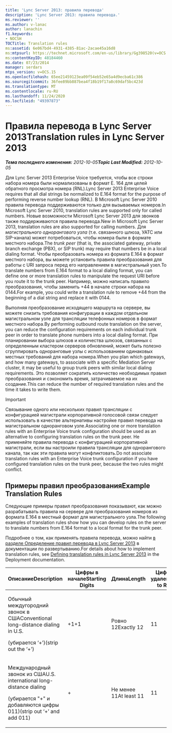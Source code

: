 ```yaml
---
title: 'Lync Server 2013: правила перевода'
description: 'Lync Server 2013: правила перевода.'
ms.reviewer: ''
ms.author: v-lanac
author: lanachin
f1.keywords:
- NOCSH
TOCTitle: Translation rules
ms:assetid: 6e067bd4-4931-4385-81ac-2acae45a16d8
ms:mtpsurl: https://technet.microsoft.com/en-us/library/Gg398520(v=OCS.15)
ms:contentKeyID: 48184460
ms.date: 07/23/2014
manager: serdars
mtps_version: v=OCS.15
ms.openlocfilehash: 65ee21459123ea09f54eb52e65a4d9ecba61c386
ms.sourcegitcommit: 36fee89bb887bea4f18b19f17a8c69daf5bc423d
ms.translationtype: MT
ms.contentlocale: ru-RU
ms.lasthandoff: 11/24/2020
ms.locfileid: "49397873"
---
```

# <a name="translation-rules-in-lync-server-2013"></a><span data-ttu-id="6303e-103">Правила перевода в Lync Server 2013</span><span class="sxs-lookup"><span data-stu-id="6303e-103">Translation rules in Lync Server 2013</span></span>

<div data-xmlns="http://www.w3.org/1999/xhtml">

<div class="topic" data-xmlns="http://www.w3.org/1999/xhtml" data-msxsl="urn:schemas-microsoft-com:xslt" data-cs="https://msdn.microsoft.com/">

<div data-asp="https://msdn2.microsoft.com/asp">



</div>

<div id="mainSection">

<div id="mainBody"><span data-ttu-id="6303e-104">

<span> </span></span><span class="sxs-lookup"><span data-stu-id="6303e-104">

<span> </span></span></span>

<span data-ttu-id="6303e-105">_**Тема последнего изменения:** 2012-10-05_</span><span class="sxs-lookup"><span data-stu-id="6303e-105">_**Topic Last Modified:** 2012-10-05_</span></span>

<span data-ttu-id="6303e-106">Для Lync Server 2013 Enterprise Voice требуется, чтобы все строки набора номера были нормализованы в формат E. 164 для целей обратного просмотра номера (RNL).</span><span class="sxs-lookup"><span data-stu-id="6303e-106">Lync Server 2013 Enterprise Voice requires that all dial strings be normalized to E.164 format for the purpose of performing reverse number lookup (RNL).</span></span> <span data-ttu-id="6303e-107">В Microsoft Lync Server 2010 правила перевода поддерживаются только для вызываемых номеров.</span><span class="sxs-lookup"><span data-stu-id="6303e-107">In Microsoft Lync Server 2010, translation rules are supported only for called numbers.</span></span> <span data-ttu-id="6303e-108">Новые возможности Microsoft Lync Server 2013 для звонков также поддерживаются правила перевода.</span><span class="sxs-lookup"><span data-stu-id="6303e-108">New in Microsoft Lync Server 2013, translation rules are also supported for calling numbers.</span></span> <span data-ttu-id="6303e-109">Для *магистрального однорангового узла* (т.е. связанного шлюза, УАТС или SIP-канала) может потребоваться, чтобы номера были в формате местного набора.</span><span class="sxs-lookup"><span data-stu-id="6303e-109">The *trunk peer* (that is, the associated gateway, private branch exchange (PBX), or SIP trunk) may require that numbers be in a local dialing format.</span></span> <span data-ttu-id="6303e-110">Чтобы преобразовать номера из формата E.164 в формат местного набора, вы можете установить правила преобразования для работы с URI запроса перед его направлением в магистральный узел.</span><span class="sxs-lookup"><span data-stu-id="6303e-110">To translate numbers from E.164 format to a local dialing format, you can define one or more translation rules to manipulate the request URI before you route it to the trunk peer.</span></span> <span data-ttu-id="6303e-111">Например, можно написать правило преобразования, чтобы заменить +44 в начале строки набора на 0144.</span><span class="sxs-lookup"><span data-stu-id="6303e-111">For example, you could write a translation rule to remove +44 from the beginning of a dial string and replace it with 0144.</span></span>

<span data-ttu-id="6303e-112">Выполняя преобразование исходящего маршрута на сервере, вы можете снизить требования конфигурации в каждом отдельном магистральном узле для трансляции телефонных номеров в формат местного набора.</span><span class="sxs-lookup"><span data-stu-id="6303e-112">By performing outbound route translation on the server, you can reduce the configuration requirements on each individual trunk peer in order to translate phone numbers into a local dialing format.</span></span> <span data-ttu-id="6303e-113">При планировании выбора шлюзов и количества шлюзов, связанных с определенным кластером серверов обновлений, может быть полезно сгруппировать одноранговые узлы с использованием одинаковых местных требований для набора номера.</span><span class="sxs-lookup"><span data-stu-id="6303e-113">When you plan which gateways, and how many gateways, to associate with a specific Mediation Server cluster, it may be useful to group trunk peers with similar local dialing requirements.</span></span> <span data-ttu-id="6303e-114">Это позволяет сократить количество необходимых правил преобразования и сэкономить время, затрачиваемое на их создание.</span><span class="sxs-lookup"><span data-stu-id="6303e-114">This can reduce the number of required translation rules and the time it takes to write them.</span></span>

<div>


> [!IMPORTANT]  
> <span data-ttu-id="6303e-115">Связывание одного или нескольких правил трансляции с конфигурацией магистрали корпоративной голосовой связи следует использовать в качестве альтернативы настройке правил перевода на магистральном одноранговом узле.</span><span class="sxs-lookup"><span data-stu-id="6303e-115">Associating one or more translation rules with an Enterprise Voice trunk configuration should be used as an alternative to configuring translation rules on the trunk peer.</span></span> <span data-ttu-id="6303e-116">Не применяйте правила перевода с конфигурацией корпоративной магистрали, если вы настроили правила трансляции для однорангового канала, так как эти правила могут конфликтовать.</span><span class="sxs-lookup"><span data-stu-id="6303e-116">Do not associate translation rules with an Enterprise Voice trunk configuration if you have configured translation rules on the trunk peer, because the two rules might conflict.</span></span>



</div>

<div>

## <a name="example-translation-rules"></a><span data-ttu-id="6303e-117">Примеры правил преобразования</span><span class="sxs-lookup"><span data-stu-id="6303e-117">Example Translation Rules</span></span>

<span data-ttu-id="6303e-118">Следующие примеры правил преобразования показывают, как можно разрабатывать правила на сервере для преобразования номеров из формата E.164 в местный формат для магистрального узла.</span><span class="sxs-lookup"><span data-stu-id="6303e-118">The following examples of translation rules show how you can develop rules on the server to translate numbers from E.164 format to a local format for the trunk peer.</span></span>

<span data-ttu-id="6303e-119">Подробнее о том, как применять правила перевода, можно найти [в разделе Определение правил перевода в Lync Server 2013](lync-server-2013-defining-translation-rules.md) в документации по развертыванию.</span><span class="sxs-lookup"><span data-stu-id="6303e-119">For details about how to implement translation rules, see [Defining translation rules in Lync Server 2013](lync-server-2013-defining-translation-rules.md) in the Deployment documentation.</span></span>


<table>
<colgroup>
<col style="width: 12%" />
<col style="width: 12%" />
<col style="width: 12%" />
<col style="width: 12%" />
<col style="width: 12%" />
<col style="width: 12%" />
<col style="width: 12%" />
<col style="width: 12%" />
</colgroup>
<thead>
<tr class="header">
<th><span data-ttu-id="6303e-120">Описание</span><span class="sxs-lookup"><span data-stu-id="6303e-120">Description</span></span></th>
<th><span data-ttu-id="6303e-121">Цифры в начале</span><span class="sxs-lookup"><span data-stu-id="6303e-121">Starting Digits</span></span></th>
<th><span data-ttu-id="6303e-122">Длина</span><span class="sxs-lookup"><span data-stu-id="6303e-122">Length</span></span></th>
<th><span data-ttu-id="6303e-123">Цифры для удаления</span><span class="sxs-lookup"><span data-stu-id="6303e-123">Digits to Remove</span></span></th>
<th><span data-ttu-id="6303e-124">Цифры для добавления</span><span class="sxs-lookup"><span data-stu-id="6303e-124">Digits to Add</span></span></th>
<th><span data-ttu-id="6303e-125">Шаблон соответствия</span><span class="sxs-lookup"><span data-stu-id="6303e-125">Matching Pattern</span></span></th>
<th><span data-ttu-id="6303e-126">Преобразование</span><span class="sxs-lookup"><span data-stu-id="6303e-126">Translation</span></span></th>
<th><span data-ttu-id="6303e-127">Пример</span><span class="sxs-lookup"><span data-stu-id="6303e-127">Example</span></span></th>
</tr>
</thead>
<tbody>
<tr class="odd">
<td><p><span data-ttu-id="6303e-128">Обычный междугородний звонок в США</span><span class="sxs-lookup"><span data-stu-id="6303e-128">Conventional long-distance dialing in U.S.</span></span></p>
<p><span data-ttu-id="6303e-129">(убирается ‘+’)</span><span class="sxs-lookup"><span data-stu-id="6303e-129">(strip out the ‘+’)</span></span></p></td>
<td><p><span data-ttu-id="6303e-130">+1</span><span class="sxs-lookup"><span data-stu-id="6303e-130">+1</span></span></p></td>
<td><p><span data-ttu-id="6303e-131">Ровно 12</span><span class="sxs-lookup"><span data-stu-id="6303e-131">Exactly 12</span></span></p></td>
<td><p><span data-ttu-id="6303e-132">1</span><span class="sxs-lookup"><span data-stu-id="6303e-132">1</span></span></p></td>
<td><p><span data-ttu-id="6303e-133">до</span><span class="sxs-lookup"><span data-stu-id="6303e-133">0</span></span></p></td>
<td><p><span data-ttu-id="6303e-134">^\+(1 \ d {10} ) $</span><span class="sxs-lookup"><span data-stu-id="6303e-134">^\+(1\d{10})$</span></span></p></td>
<td><p><span data-ttu-id="6303e-135">$1</span><span class="sxs-lookup"><span data-stu-id="6303e-135">$1</span></span></p></td>
<td><p><span data-ttu-id="6303e-136">+14255551010 преобразуется в 14255551010</span><span class="sxs-lookup"><span data-stu-id="6303e-136">+14255551010 becomes 14255551010</span></span></p></td>
</tr>
<tr class="even">
<td><p><span data-ttu-id="6303e-137">Международный звонок из США</span><span class="sxs-lookup"><span data-stu-id="6303e-137">U.S. international long-distance dialing</span></span></p>
<p><span data-ttu-id="6303e-138">(убирается "+" и добавляются цифры 011)</span><span class="sxs-lookup"><span data-stu-id="6303e-138">(strip out ‘+’ and add 011)</span></span></p></td>
<td><p>+</p></td>
<td><p><span data-ttu-id="6303e-139">Не менее 11</span><span class="sxs-lookup"><span data-stu-id="6303e-139">At least 11</span></span></p></td>
<td><p><span data-ttu-id="6303e-140">1</span><span class="sxs-lookup"><span data-stu-id="6303e-140">1</span></span></p></td>
<td><p><span data-ttu-id="6303e-141">011</span><span class="sxs-lookup"><span data-stu-id="6303e-141">011</span></span></p></td>
<td><p><span data-ttu-id="6303e-142">^\+(\d {9} \d +) $</span><span class="sxs-lookup"><span data-stu-id="6303e-142">^\+(\d{9}\d+)$</span></span></p></td>
<td><p><span data-ttu-id="6303e-143">011$1</span><span class="sxs-lookup"><span data-stu-id="6303e-143">011$1</span></span></p></td>
<td><p><span data-ttu-id="6303e-144">+441235551010 преобразуется в 011441235551010</span><span class="sxs-lookup"><span data-stu-id="6303e-144">+441235551010 becomes 011441235551010</span></span></p></td>
</tr>
</tbody>
</table><span data-ttu-id="6303e-145">


</div>

</div>

<span> </span>

</div>

</div>

</span><span class="sxs-lookup"><span data-stu-id="6303e-145">


</div>

</div>

<span> </span>

</div>

</div>

</span></span></div>

